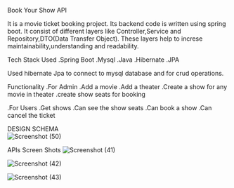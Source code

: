 Book Your Show API

It is a movie ticket booking project.
Its backend code is written using spring boot.
It consist of different layers like Controller,Service and Repository,DTO(Data Transfer Object).
These layers help to increse maintainability,understanding and readability.

Tech Stack Used
.Spring Boot
.Mysql
.Java
.Hibernate
.JPA

Used hibernate Jpa to connect to mysql database and for crud operations.

Functionality
.For Admin
  .Add a movie
  .Add a theater
  .Create a show for any movie in theater
  .create show seats for booking
  
.For Users
  .Get shows
  .Can see the show seats
  .Can book a show
  .Can cancel the ticket
  
DESIGN SCHEMA  
![Screenshot (50)](https://user-images.githubusercontent.com/22121873/227790145-0acc9b6b-d61a-41dc-be1a-fb7048200a7c.png)

APIs Screen Shots
![Screenshot (41)](https://user-images.githubusercontent.com/22121873/227790235-778c708c-7a73-4a50-ac83-264685147d1a.png)

![Screenshot (42)](https://user-images.githubusercontent.com/22121873/227790249-80ffdb9f-7497-427d-a947-b10bdcd79995.png)

![Screenshot (43)](https://user-images.githubusercontent.com/22121873/227790262-20ac4095-a982-4a77-a888-8a943260550f.png)


